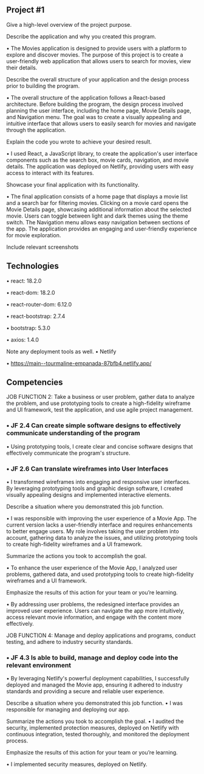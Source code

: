 ## Project #1

Give a high-level overview of the project purpose.

Describe the application and why you created this program.

  •  The Movies application is designed to provide users with a platform to explore and discover movies. The purpose of this project is to create a user-friendly web application that allows users to search for movies, view their details.

Describe the overall structure of your application and the design process prior to building the program.

  • The overall structure of the application follows a React-based architecture. Before building the program, the design process involved planning the user interface, including the home page, Movie Details page, and Navigation menu. The goal was to create a visually appealing and intuitive interface that allows users to easily search for movies and navigate through the application.

Explain the code you wrote to achieve your desired result.

  • I used React, a JavaScript library, to create the application's user interface components such as the search box, movie cards, navigation, and movie details. The application was deployed on Netlify, providing users with easy access to interact with its features.

Showcase your final application with its functionality.

  • The final application consists of a home page that displays a movie list and a search bar for filtering movies. Clicking on a movie card opens the Movie Details page, showcasing additional information about the selected movie. Users can toggle between light and dark themes using the theme switch. The Navigation menu allows easy navigation between sections of the app. The application provides an engaging and user-friendly experience for movie exploration.

Include relevant screenshots

## Technologies

  • react: 18.2.0

  • react-dom: 18.2.0

  • react-router-dom: 6.12.0

  • react-bootstrap: 2.7.4

  • bootstrap: 5.3.0

  • axios: 1.4.0

Note any deployment tools as well.
• Netlify

• https://main--tourmaline-empanada-87bfb4.netlify.app/

## Competencies

JOB FUNCTION 2: Take a business or user problem,
gather data to analyze the problem, and use prototyping tools to
create a high-fidelity wireframe and UI framework, test the
application, and use agile project management.

 ### • JF 2.4 Can create simple software designs to effectively communicate understanding of the program

  • Using prototyping tools, I create clear and concise software designs that effectively communicate the program's structure.
### • JF 2.6 Can translate wireframes into User Interfaces

  • I transformed wireframes into engaging and responsive user interfaces. By leveraging prototyping tools and graphic design software, I created visually appealing designs and implemented interactive elements.

Describe a situation where you demonstrated this job function.

  • I was responsible with improving the user experience of a Movie App. The current version lacks a user-friendly interface and requires enhancements to better engage users. My role involves taking the user problem into account, gathering data to analyze the issues, and utilizing prototyping tools to create high-fidelity wireframes and a UI framework.

Summarize the actions you took to accomplish the goal.

  • To enhance the user experience of the Movie App, I analyzed user problems, gathered data, and used prototyping tools to create high-fidelity wireframes and a UI framework.

Emphasize the results of this action for your team or you’re learning.

  • By addressing user problems, the redesigned interface provides an improved user experience. Users can navigate the app more intuitively, access relevant movie information, and engage with the content more effectively.

JOB FUNCTION 4: Manage and deploy applications and programs, conduct testing, and adhere to industry security standards.

 ### • JF 4.3 Is able to build, manage and deploy code into the relevant environment

  • By leveraging Netlify's powerful deployment capabilities, I successfully deployed and managed the Movie app, ensuring it adhered to industry standards and providing a secure and reliable user experience.

Describe a situation where you demonstrated this job function.
  • I was responsible for managing and deploying our app.

Summarize the actions you took to accomplish the goal.
  • I audited the security, implemented protection measures, deployed on Netlify with continuous integration, tested thoroughly, and monitored the deployment process.

Emphasize the results of this action for your team or you’re learning.

  • I implemented security measures, deployed on Netlify.

